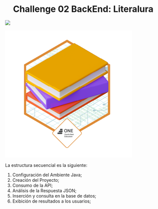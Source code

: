 <h1 align="center"> Challenge 02 BackEnd: Literalura </h1>

<img src="https://img.shields.io/badge/STATUS-FINALIZADO-green" display="inline" >

![Challenge Oracle Next Education + Alura Banner](https://raw.githubusercontent.com/Kmosh/Alura_ChallengeBackend02_LiterAlura/master/badge_literalura.png)

La estructura secuencial es la siguiente:

<ol>
  <li>Configuración del Ambiente Java;</li>
  <li>Creación del Proyecto;</li>
  <li>Consumo de la API;</li>
  <li>Análisis de la Respuesta JSON;</li>
  <li>Inserción y consulta en la base de datos;</li>
  <li>Exibición de resultados a los usuarios;</li>
</ol>
